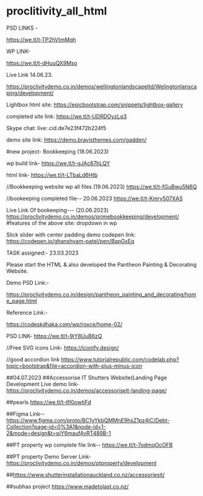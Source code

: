 # proclitivity_all_html



PSD LINKS - 

https://we.tl/t-TP2hVtmMqh




WP LINK-

https://we.tl/t-dHuuQX9Mso



Live Link 14.06.23.

https://proclivitydemo.co.in/demos/wellingtonlandscapeltd/Welingtonlanscaping/development/



Lightbox html site:
https://epicbootstrap.com/snippets/lightbox-gallery



completed site link:
https://we.tl/t-UDRDOyzLq3



Skype chat:
live:.cid.de7e23f472b224f5

demo site link:
https://demo.bravisthemes.com/gadden/



#new project- Bookkeeping (18.06.2023)

wp build link-   https://we.tl/t-gJAc67hLQY

html link-  https://we.tl/t-LTbaLd6Htb










//Bookkeeping website wp all files (19.06.2023)
https://we.tl/t-fGuBwu5N6Q




//bookeeping completed file-- 20.06.2023
https://we.tl/t-Kmry507XAS



Live Link Of bookeeping--- (20.06.2023)
https://proclivitydemo.co.in/demos/primebookkeeping/development/
#features of the above site:  dropdown in wp



Slick slider with center padding demo codepen link:
https://codepen.io/ghanshyam-patel/pen/BapGxEq





TASK assigned:-  23.03.2023

Please start the HTML & also developed the Pantheon Painting & Decorating Website. 

Demo PSD Link:-

https://proclivitydemo.co.in/design/pantheon_painting_and_decorating/home_page.html


Reference Link:-

https://codeskdhaka.com/wp/roxce/home-02/

PSD LINK- https://we.tl/t-9jY8UuB6zQ


//Free SVG icons Link-
https://iconify.design/


//good accordion link
https://www.tutorialrepublic.com/codelab.php?topic=bootstrap&file=accordion-with-plus-minus-icon

##04.07.2023
##Accessorise IT Shutters Website(Landing Page Development Live demo link-
https://proclivitydemo.co.in/demos/accessoriseit-landing-page/

##pearls 
https://we.tl/t-tfI0owtiFd

##Figma Link--
https://www.figma.com/proto/BC1yYkbQMMnE9hsZ1pz4jC/Debt-Collection?page-id=0%3A1&node-id=1-2&mode=design&t=piY6mauf4vRT489B-1

##PT property wp complete file link--
https://we.tl/t-7odmqOcOFB

##PT property Demo Server Link-
https://proclivitydemo.co.in/demos/ptproperty/development


##https://www.shutterinstallationauckland.co.nz/accessoriesit/

##subhas project
https://www.madetolast.co.nz/
